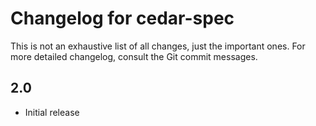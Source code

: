 # Changelog for cedar-spec

This is not an exhaustive list of all changes, just the important ones. For
more detailed changelog, consult the Git commit messages.

## 2.0

- Initial release
